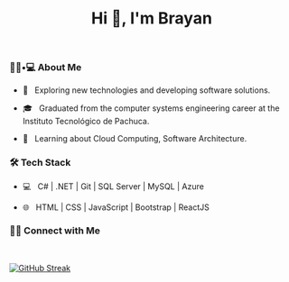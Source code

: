 <h1 align="center">Hi 👋, I'm Brayan</h1>
<br>
<h3> 👨🏻•💻 About Me </h3>



- 🤔 &nbsp; Exploring new technologies and developing software solutions.

- 🎓 &nbsp; Graduated from the computer systems engineering career at the Instituto Tecnológico de Pachuca.

- 🌱 &nbsp; Learning about Cloud Computing, Software Architecture.



<h3>🛠 Tech Stack</h3>



- 💻 &nbsp; C# | .NET | Git | SQL Server | MySQL | Azure

- 🌐 &nbsp; HTML | CSS | JavaScript | Bootstrap | ReactJS



<h3> 🤝🏻 Connect with Me </h3>

<br>

[![GitHub Streak](http://github-readme-streak-stats.herokuapp.com?user=brayanhl&theme=dark)](https://git.io/streak-stats)

